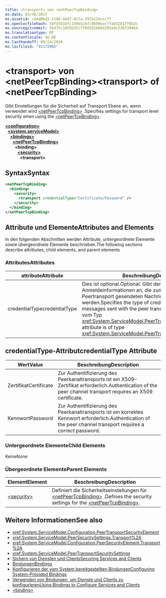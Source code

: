 ```yaml
---
title: <transport> von <netPeerTcpBinding>
ms.date: 03/30/2017
ms.assetid: c44d86d2-1160-44d7-9c7a-297b12eccc7f
ms.openlocfilehash: 5df47b1bfc149b524fc9b90eacffa832817f653c
ms.sourcegitcommit: 5b475c1855b32cf78d2d1bbb4295e4c236f39464
ms.translationtype: MT
ms.contentlocale: de-DE
ms.lasthandoff: 09/24/2020
ms.locfileid: "91172865"
---
```

# <a name="transport-of-netpeertcpbinding"></a><span data-ttu-id="34241-102">\<transport> von \<netPeerTcpBinding></span><span class="sxs-lookup"><span data-stu-id="34241-102">\<transport> of \<netPeerTcpBinding></span></span>

<span data-ttu-id="34241-103">Gibt Einstellungen für die Sicherheit auf Transport Ebene an, wenn verwendet wird [\<netPeerTcpBinding>](netpeertcpbinding.md) .</span><span class="sxs-lookup"><span data-stu-id="34241-103">Specifies settings for transport level security when using the [\<netPeerTcpBinding>](netpeertcpbinding.md).</span></span>  
  
[**\<configuration>**](../configuration-element.md)\
&nbsp;&nbsp;[**\<system.serviceModel>**](system-servicemodel.md)\
&nbsp;&nbsp;&nbsp;&nbsp;[**\<bindings>**](bindings.md)\
&nbsp;&nbsp;&nbsp;&nbsp;&nbsp;&nbsp;[**\<netPeerTcpBinding>**](netpeertcpbinding.md)\
&nbsp;&nbsp;&nbsp;&nbsp;&nbsp;&nbsp;&nbsp;&nbsp;**\<binding>**\
&nbsp;&nbsp;&nbsp;&nbsp;&nbsp;&nbsp;&nbsp;&nbsp;&nbsp;&nbsp;[**\<security>**](security-of-netpeerbinding.md)\
&nbsp;&nbsp;&nbsp;&nbsp;&nbsp;&nbsp;&nbsp;&nbsp;&nbsp;&nbsp;&nbsp;&nbsp;**\<transport>**  
  
## <a name="syntax"></a><span data-ttu-id="34241-104">Syntax</span><span class="sxs-lookup"><span data-stu-id="34241-104">Syntax</span></span>  
  
```xml  
<netPeerTcpBinding>
  <binding>
    <security>
      <transport credentialType="Certificate/Password" />
    </security>
  </binding>
</netPeerTcpBinding>
```  
  
## <a name="attributes-and-elements"></a><span data-ttu-id="34241-105">Attribute und Elemente</span><span class="sxs-lookup"><span data-stu-id="34241-105">Attributes and Elements</span></span>  

 <span data-ttu-id="34241-106">In den folgenden Abschnitten werden Attribute, untergeordnete Elemente sowie übergeordnete Elemente beschrieben.</span><span class="sxs-lookup"><span data-stu-id="34241-106">The following sections describe attributes, child elements, and parent elements</span></span>  
  
### <a name="attributes"></a><span data-ttu-id="34241-107">Attributes</span><span class="sxs-lookup"><span data-stu-id="34241-107">Attributes</span></span>  
  
|<span data-ttu-id="34241-108">attribute</span><span class="sxs-lookup"><span data-stu-id="34241-108">Attribute</span></span>|<span data-ttu-id="34241-109">Beschreibung</span><span class="sxs-lookup"><span data-stu-id="34241-109">Description</span></span>|  
|---------------|-----------------|  
|<span data-ttu-id="34241-110">credentialType</span><span class="sxs-lookup"><span data-stu-id="34241-110">credentialType</span></span>|<span data-ttu-id="34241-111">Dies ist optional.</span><span class="sxs-lookup"><span data-stu-id="34241-111">Optional.</span></span> <span data-ttu-id="34241-112">Gibt den Typ von Anmeldeinformationen an, die zum Überprüfen von über den Peertransport gesendeten Nachrichten verwendet werden.</span><span class="sxs-lookup"><span data-stu-id="34241-112">Specifies the type of credentials used to verify messages sent with the peer transport.</span></span> <span data-ttu-id="34241-113">Dieses Attribut ist vom Typ <xref:System.ServiceModel.PeerTransportCredentialType>.</span><span class="sxs-lookup"><span data-stu-id="34241-113">This attribute is of type <xref:System.ServiceModel.PeerTransportCredentialType>.</span></span>|  
  
## <a name="credentialtype-attribute"></a><span data-ttu-id="34241-114">credentialType-Attribut</span><span class="sxs-lookup"><span data-stu-id="34241-114">credentialType Attribute</span></span>  
  
|<span data-ttu-id="34241-115">Wert</span><span class="sxs-lookup"><span data-stu-id="34241-115">Value</span></span>|<span data-ttu-id="34241-116">Beschreibung</span><span class="sxs-lookup"><span data-stu-id="34241-116">Description</span></span>|  
|-----------|-----------------|  
|<span data-ttu-id="34241-117">Zertifikat</span><span class="sxs-lookup"><span data-stu-id="34241-117">Certificate</span></span>|<span data-ttu-id="34241-118">Zur Authentifizierung des Peerkanaltransports ist ein X509-Zertifikat erforderlich.</span><span class="sxs-lookup"><span data-stu-id="34241-118">Authentication of the peer channel transport requires an X509 certificate.</span></span>|  
|<span data-ttu-id="34241-119">Kennwort</span><span class="sxs-lookup"><span data-stu-id="34241-119">Password</span></span>|<span data-ttu-id="34241-120">Zur Authentifizierung des Peerkanaltransports ist ein korrektes Kennwort erforderlich.</span><span class="sxs-lookup"><span data-stu-id="34241-120">Authentication of the peer channel transport requires a correct password.</span></span>|  
  
### <a name="child-elements"></a><span data-ttu-id="34241-121">Untergeordnete Elemente</span><span class="sxs-lookup"><span data-stu-id="34241-121">Child Elements</span></span>  

 <span data-ttu-id="34241-122">Keine</span><span class="sxs-lookup"><span data-stu-id="34241-122">None</span></span>  
  
### <a name="parent-elements"></a><span data-ttu-id="34241-123">Übergeordnete Elemente</span><span class="sxs-lookup"><span data-stu-id="34241-123">Parent Elements</span></span>  
  
|<span data-ttu-id="34241-124">Element</span><span class="sxs-lookup"><span data-stu-id="34241-124">Element</span></span>|<span data-ttu-id="34241-125">Beschreibung</span><span class="sxs-lookup"><span data-stu-id="34241-125">Description</span></span>|  
|-------------|-----------------|  
|[\<security>](security-of-netpeerbinding.md)|<span data-ttu-id="34241-126">Definiert die Sicherheitseinstellungen für [\<netPeerTcpBinding>](netpeertcpbinding.md) .</span><span class="sxs-lookup"><span data-stu-id="34241-126">Defines the security settings for the [\<netPeerTcpBinding>](netpeertcpbinding.md).</span></span>|  
  
## <a name="see-also"></a><span data-ttu-id="34241-127">Weitere Informationen</span><span class="sxs-lookup"><span data-stu-id="34241-127">See also</span></span>

- <xref:System.ServiceModel.Configuration.PeerTransportSecurityElement>
- <xref:System.ServiceModel.PeerSecuritySettings.Transport%2A>
- <xref:System.ServiceModel.Configuration.PeerSecurityElement.Transport%2A>
- <xref:System.ServiceModel.PeerTransportSecuritySettings>
- [<span data-ttu-id="34241-128">Sichern von Diensten und Clients</span><span class="sxs-lookup"><span data-stu-id="34241-128">Securing Services and Clients</span></span>](../../../wcf/feature-details/securing-services-and-clients.md)
- [<span data-ttu-id="34241-129">Bindungen</span><span class="sxs-lookup"><span data-stu-id="34241-129">Bindings</span></span>](../../../wcf/bindings.md)
- [<span data-ttu-id="34241-130">Konfigurieren der vom System bereitgestellten Bindungen</span><span class="sxs-lookup"><span data-stu-id="34241-130">Configuring System-Provided Bindings</span></span>](../../../wcf/feature-details/configuring-system-provided-bindings.md)
- [<span data-ttu-id="34241-131">Verwenden von Bindungen, um Dienste und Clients zu konfigurieren</span><span class="sxs-lookup"><span data-stu-id="34241-131">Using Bindings to Configure Services and Clients</span></span>](../../../wcf/using-bindings-to-configure-services-and-clients.md)
- [\<binding>](bindings.md)
